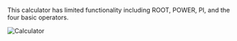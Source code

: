 This calculator has limited functionality including ROOT, POWER, PI, and the four basic operators.

![Calculator](https://Cosmaniac.github.io/Portfolio_2017-2018/Calc.png)
